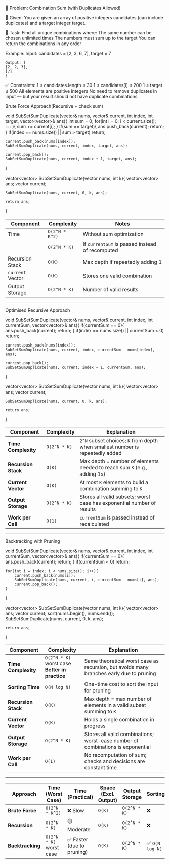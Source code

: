 🧩 Problem: Combination Sum (with Duplicates Allowed)

🔹 Given:
    You are given an array of positive integers candidates (can include duplicates) and a target integer target.

🔹 Task:
    Find all unique combinations where:
        The same number can be chosen unlimited times
        The numbers must sum up to the target
        You can return the combinations in any order

Example:
    Input: candidates = [2, 3, 6, 7], target = 7

    Output: [
    [2, 2, 3],
    [7]
    ]

✅ Constraints:
    1 ≤ candidates.length ≤ 30
    1 ≤ candidates[i] ≤ 200
    1 ≤ target ≤ 500
    All elements are positive integers
    No need to remove duplicates in input — but your result should not have duplicate combinations

Brute Force Approach(Recursive + check sum)

void SubSetSumDuplicate(vector<int>& nums, vector<int>& current, int index, int target, vector<vector<int>>& ans){
    int sum = 0;
    for(int i = 0; i < current.size(); i++){
        sum += current[i];
    }
    if(sum == target){
        ans.push_back(current);
        return;
    }
    if(index == nums.size() || sum > target) return;
    
    current.push_back(nums[index]);
    SubSetSumDuplicate(nums, current, index, target, ans);
    
    current.pop_back();
    SubSetSumDuplicate(nums, current, index + 1, target, ans);
}

vector<vector<int>> SubSetSumDuplicate(vector<int> nums, int k){
    vector<vector<int>> ans;
    vector<int> current;

    SubSetSumDuplicate(nums, current, 0, k, ans);
    
    return ans;
}

| Component        | Complexity     | Notes                                           |
| ---------------- | -------------- | ----------------------------------------------- |
| Time             | `O(2^N * K^2)` | Without sum optimization                        |
|                  | `O(2^N * K)`   | If `currentSum` is passed instead of recomputed |
| Recursion Stack  | `O(K)`         | Max depth if repeatedly adding 1                |
| `current` Vector | `O(K)`         | Stores one valid combination                    |
| Output Storage   | `O(2^N * K)`   | Number of valid results                         |

--------------------------------------------------------------------------------------------------------------------------------------------

Optimised Recursive Approach

void SubSetSumDuplicate(vector<int>& nums, vector<int>& current, int index, int currentSum, vector<vector<int>>& ans){
    if(currentSum == 0){
        ans.push_back(current);
        return;
    }
    if(index == nums.size() || currentSum < 0) return;
    
    current.push_back(nums[index]);
    SubSetSumDuplicate(nums, current, index, currentSum - nums[index], ans);
    
    current.pop_back();
    SubSetSumDuplicate(nums, current, index + 1, currentSum, ans);
}

vector<vector<int>> SubSetSumDuplicate(vector<int> nums, int k){
    vector<vector<int>> ans;
    vector<int> current;

    SubSetSumDuplicate(nums, current, 0, k, ans);
    
    return ans;
}

| **Component**       | **Complexity** | **Explanation**                                                               |
| ------------------- | -------------- | ----------------------------------------------------------------------------- |
| **Time Complexity** | `O(2^N * K)`   | `2^N` subset choices; `K` from depth when smallest number is repeatedly added |
| **Recursion Stack** | `O(K)`         | Max depth = number of elements needed to reach sum `K` (e.g., adding 1s)      |
| **Current Vector**  | `O(K)`         | At most `K` elements to build a combination summing to `K`                    |
| **Output Storage**  | `O(2^N * K)`   | Stores all valid subsets; worst case has exponential number of results        |
| **Work per Call**   | `O(1)`         | `currentSum` is passed instead of recalculated                                |

--------------------------------------------------------------------------------------------------------------------------------------------

Backtracking with Pruning

void SubSetSumDuplicate(vector<int>& nums, vector<int>& current, int index, int currentSum, vector<vector<int>>& ans){
    if(currentSum == 0){
        ans.push_back(current);
        return;
    }
    if(currentSum < 0) return;
    
    for(int i = index; i < nums.size(); i++){
        current.push_back(nums[i]);
        SubSetSumDuplicate(nums, current, i, currentSum - nums[i], ans);
        current.pop_back();
    }
}

vector<vector<int>> SubSetSumDuplicate(vector<int> nums, int k){
    vector<vector<int>> ans;
    vector<int> current;
    sort(nums.begin(), nums.end());
    SubSetSumDuplicate(nums, current, 0, k, ans);
    
    return ans;
}

| **Component**       | **Complexity**                                    | **Explanation**                                                                         |
| ------------------- | ------------------------------------------------- | --------------------------------------------------------------------------------------- |
| **Time Complexity** | `O(2^N * K)` worst case<br>**Better in practice** | Same theoretical worst case as recursion, but avoids many branches early due to pruning |
| **Sorting Time**    | `O(N log N)`                                      | One-time cost to sort the input for pruning                                             |
| **Recursion Stack** | `O(K)`                                            | Max depth = max number of elements in a valid subset summing to `K`                     |
| **Current Vector**  | `O(K)`                                            | Holds a single combination in progress                                                  |
| **Output Storage**  | `O(2^N * K)`                                      | Stores all valid combinations; worst-case number of combinations is exponential         |
| **Work per Call**   | `O(1)`                                            | No recomputation of sum; checks and decisions are constant time                         |

------------------------------------------------------------------------------------------------------------------------------------------------

| Approach         | Time (Worst Case)       | Time (Practical)             | Space (Excl. Output) | Output Storage | Sorting        |
| ---------------- | ----------------------- | ---------------------------- | ---------------------| -------------- | -------------- |
| **Brute Force**  | `O(2^N * K^2)`          | ❌ Slow                       | `O(K)`               | `O(2^N * K)`   | ❌              |
| **Recursion**    | `O(2^N * K)`            | 🟡 Moderate                   | `O(K)`               | `O(2^N * K)`   | ❌              |
| **Backtracking** | `O(2^N * K)` worst case | ✅ Faster (due to pruning)    | `O(K)`               | `O(2^N * K)`   | ✅ `O(N log N)` |
